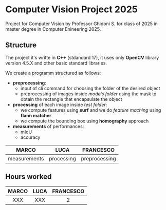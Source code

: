 # Computer Vision Project 2025
Project for Computer Vision by Professor Ghidoni S. for class of 2025 in master degree in Computer Enineering 2025.

## Structure
The project it's writte in **C++** (stdandard 17), it uses only **OpenCV** library version 4.5.X and other basic standard libraries.

We create a programm structured as follows:
- **preprocessing**:
    - input of cli command for choosing the folder of the desired object
    - preprocessing of images inside *models folder* using the mask to obtain the rectangle that encapsulate the object
- **processing** of each image inside *test folder*:
    - we compute features using **surf** and we do *feature maching* using **flann matcher** 
    - we compute the bounding box using **homography** approach
- **measurements** of performances:
    - mIoU 
    - accuracy

| MARCO | LUCA | FRANCESCO |
| :----: | :---: | :---: |
| measurements | processing | preprocessing

## Hours worked
| MARCO | LUCA | FRANCESCO |
| :----: | :---: | :---: |
| XXX  | XXX | 2